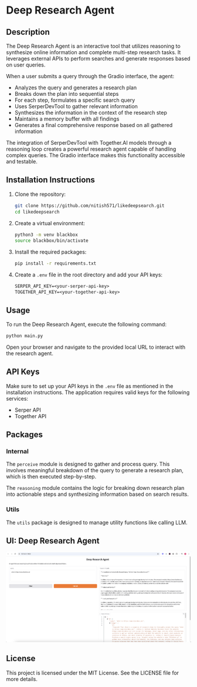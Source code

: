 # Deep Research Agent

## Description
The Deep Research Agent is an interactive tool that utilizes reasoning to synthesize online information and complete multi-step research tasks. It leverages external APIs to perform searches and generate responses based on user queries.

When a user submits a query through the Gradio interface, the agent:
- Analyzes the query and generates a research plan
- Breaks down the plan into sequential steps
- For each step, formulates a specific search query
- Uses SerperDevTool to gather relevant information
- Synthesizes the information in the context of the research step
- Maintains a memory buffer with all findings
- Generates a final comprehensive response based on all gathered information

The integration of SerperDevTool with Together.AI models through a reasoning loop creates a powerful research agent capable of handling complex queries. The Gradio interface makes this functionality accessible and testable.

## Installation Instructions
1. Clone the repository:
   ```bash
   git clone https://github.com/nitish571/likedeepsearch.git
   cd likedeepsearch
   ```

2. Create a virtual environment:
   ```bash
   python3 -m venv blackbox
   source blackbox/bin/activate
   ```

3. Install the required packages:
   ```bash
   pip install -r requirements.txt
   ```

4. Create a `.env` file in the root directory and add your API keys:
   ```
   SERPER_API_KEY=<your-serper-api-key>
   TOGETHER_API_KEY=<your-together-api-key>
   ```

## Usage
To run the Deep Research Agent, execute the following command:
```bash
python main.py
```
Open your browser and navigate to the provided local URL to interact with the research agent.

## API Keys
Make sure to set up your API keys in the `.env` file as mentioned in the installation instructions. The application requires valid keys for the following services:
- Serper API
- Together API

## Packages
### Internal

The `perceive` module is designed to gather and process query. This involves meaningful breakdown of the query to generate a research plan, which is then executed step-by-step.

The `reasoning` module contains the logic for breaking down research plan into actionable steps and synthesizing information based on search results.

### Utils
The `utils` package is designed to manage utility functions like calling LLM.

## UI: Deep Research Agent
![Description of the image](image.png)

## License
This project is licensed under the MIT License. See the LICENSE file for more details.
